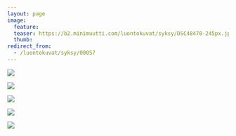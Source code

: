```yaml
---
layout: page
image:
  feature:
  teaser: https://b2.minimuutti.com/luontokuvat/syksy/DSC48470-245px.jpg
  thumb:
redirect_from:
  - /luontokuvat/syksy/00057
---
```


![](https://b2.minimuutti.com/luontokuvat/syksy/DSC48437-800px.jpg)

![](https://b2.minimuutti.com/luontokuvat/syksy/DSC48451-800px.jpg)

![](https://b2.minimuutti.com/luontokuvat/syksy/DSC48470-800px.jpg)

![](https://b2.minimuutti.com/luontokuvat/syksy/DSC48475-800px.jpg)

![](https://b2.minimuutti.com/luontokuvat/syksy/DSC48478-800px.jpg)
